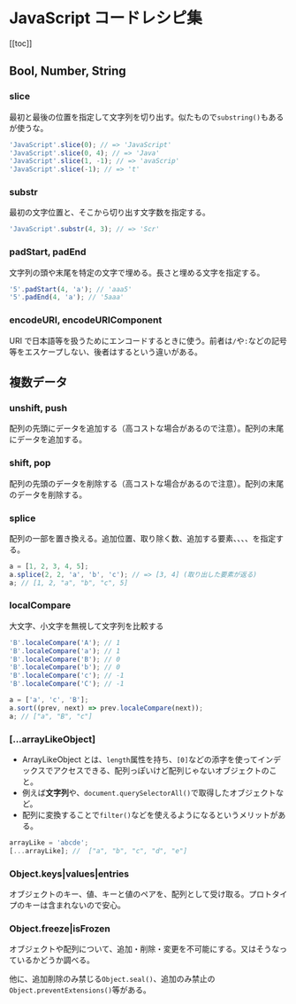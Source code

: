 # JavaScript コードレシピ集

[[toc]]

## Bool, Number, String

### slice

最初と最後の位置を指定して文字列を切り出す。似たもので`substring()`もあるが使うな。

```js
'JavaScript'.slice(0); // => 'JavaScript'
'JavaScript'.slice(0, 4); // => 'Java'
'JavaScript'.slice(1, -1); // => 'avaScrip'
'JavaScript'.slice(-1); // => 't'
```

### substr

最初の文字位置と、そこから切り出す文字数を指定する。

```js
'JavaScript'.substr(4, 3); // => 'Scr'
```

### padStart, padEnd

文字列の頭や末尾を特定の文字で埋める。長さと埋める文字を指定する。

```js
'5'.padStart(4, 'a'); // 'aaa5'
'5'.padEnd(4, 'a'); // '5aaa'
```

### encodeURI, encodeURIComponent

URI で日本語等を扱うためにエンコードするときに使う。前者は`/`や`:`などの記号等をエスケープしない、後者はするという違いがある。

## 複数データ

### unshift, push

配列の先頭にデータを追加する（高コストな場合があるので注意）。配列の末尾にデータを追加する。

### shift, pop

配列の先頭のデータを削除する（高コストな場合があるので注意）。配列の末尾のデータを削除する。

### splice

配列の一部を置き換える。追加位置、取り除く数、追加する要素、、、、を指定する。

```js
a = [1, 2, 3, 4, 5];
a.splice(2, 2, 'a', 'b', 'c'); // => [3, 4] (取り出した要素が返る)
a; // [1, 2, "a", "b", "c", 5]
```

### localCompare

大文字、小文字を無視して文字列を比較する

```js
'B'.localeCompare('A'); // 1
'B'.localeCompare('a'); // 1
'B'.localeCompare('B'); // 0
'B'.localeCompare('b'); // 0
'B'.localeCompare('c'); // -1
'B'.localeCompare('C'); // -1

a = ['a', 'c', 'B'];
a.sort((prev, next) => prev.localeCompare(next));
a; // ["a", "B", "c"]
```

### [...arrayLikeObject]

- ArrayLikeObject とは、`length`属性を持ち、`[0]`などの添字を使ってインデックスでアクセスできる、配列っぽいけど配列じゃないオブジェクトのこと。
- 例えば**文字列**や、`document.querySelectorAll()`で取得したオブジェクトなど。
- 配列に変換することで`filter()`などを使えるようになるというメリットがある。

```js
arrayLike = 'abcde';
[...arrayLike]; //  ["a", "b", "c", "d", "e"]
```

### Object.keys|values|entries

オブジェクトのキー、値、キーと値のペアを、配列として受け取る。プロトタイプのキーは含まれないので安心。

### Object.freeze|isFrozen

オブジェクトや配列について、追加・削除・変更を不可能にする。又はそうなっているかどうか調べる。

他に、追加削除のみ禁じる`Object.seal()`、追加のみ禁止の`Object.preventExtensions()`等がある。
